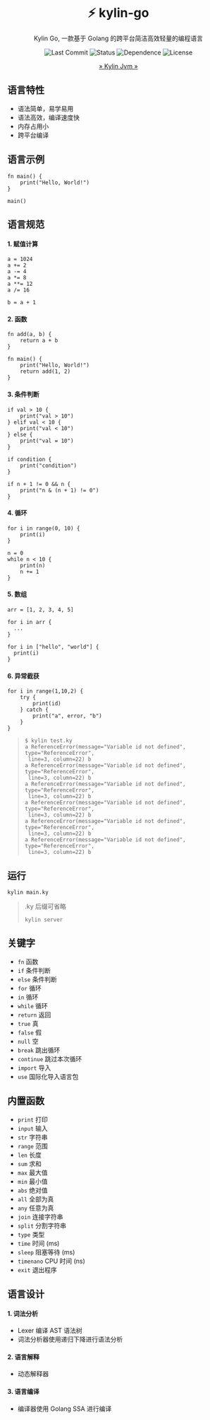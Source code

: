 <div align="center">

# ⚡  kylin-go
Kylin Go,  一款基于 Golang 的跨平台简洁高效轻量的编程语言

![Last Commit](https://img.shields.io/github/last-commit/zmh-program/kylin-go)
![Status](https://img.shields.io/github/actions/workflow/status/zmh-program/kylin-go/build.yaml?branch=main)
![Dependence](https://img.shields.io/badge/dependencies-0-blue)
![License](https://img.shields.io/github/license/zmh-program/kylin-go)

[» Kylin Jvm »](https://github.com/Linwin-Cloud/Kylin-Language)

</div>

## 语言特性
- 语法简单，易学易用
- 语法高效，编译速度快
- 内存占用小
- 跨平台编译


## 语言示例

```kylin
fn main() {
    print("Hello, World!")
}

main()
```

## 语言规范
#### 1. 赋值计算
```kylin
a = 1024
a += 2
a -= 4
a *= 8
a **= 12
a /= 16

b = a + 1
```

#### 2. 函数
```kylin
fn add(a, b) {
    return a + b
}

fn main() {
    print("Hello, World!")
    return add(1, 2)
}
```

#### 3. 条件判断
```kylin
if val > 10 {
    print("val > 10")
} elif val < 10 {
    print("val < 10")
} else {
    print("val = 10")
}

if condition {
    print("condition")
}

if n + 1 != 0 && n {
    print("n & (n + 1) != 0")
}
```

#### 4. 循环
```kylin
for i in range(0, 10) {
    print(i)
}
```
```kylin
n = 0
while n < 10 {
    print(n)
    n += 1
}
```

#### 5. 数组
```kylin
arr = [1, 2, 3, 4, 5]

for i in arr {
  ...
}

for i in ["hello", "world"] {
  print(i)
}
```

#### 6. 异常截获
```
for i in range(1,10,2) {
    try {
        print(id)
    } catch {
        print("a", error, "b")
    }
}
```
> ```shell
> $ kylin test.ky
> a ReferenceError(message="Variable id not defined", type="ReferenceError",
>  line=3, column=22) b
> a ReferenceError(message="Variable id not defined", type="ReferenceError",
>  line=3, column=22) b
> a ReferenceError(message="Variable id not defined", type="ReferenceError",
>  line=3, column=22) b
> a ReferenceError(message="Variable id not defined", type="ReferenceError",
>  line=3, column=22) b
> a ReferenceError(message="Variable id not defined", type="ReferenceError",
>  line=3, column=22) b
> a ReferenceError(message="Variable id not defined", type="ReferenceError",
>  line=3, column=22) b
> ```

## 运行
```shell
kylin main.ky
```
> .ky 后缀可省略
> ```shell
> kylin server
> ```


## 关键字
- `fn` 函数
- `if` 条件判断
- `else` 条件判断
- `for` 循环
- `in` 循环
- `while` 循环
- `return` 返回
- `true` 真
- `false` 假
- `null` 空
- `break` 跳出循环
- `continue` 跳过本次循环
- `import` 导入
- `use` 国际化导入语言包

## 内置函数
- `print` 打印
- `input` 输入
- `str` 字符串
- `range` 范围
- `len` 长度
- `sum` 求和
- `max` 最大值
- `min` 最小值
- `abs` 绝对值
- `all` 全部为真
- `any` 任意为真
- `join` 连接字符串
- `split` 分割字符串
- `type` 类型
- `time` 时间 (ms)
- `sleep` 阻塞等待 (ms)
- `timenano` CPU 时间 (ns)
- `exit` 退出程序

## 语言设计
#### 1. 词法分析
- Lexer 编译 AST 语法树
- 词法分析器使用递归下降进行语法分析

#### 2. 语言解释
- 动态解释器

#### 3. 语言编译
- 编译器使用 Golang SSA 进行编译
